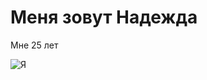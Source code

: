 # Меня зовут Надежда

Мне 25 лет

![Я](https://vk.com/snady19?z=photo119991095_457256159%2Falbum119991095_0%2Frev)